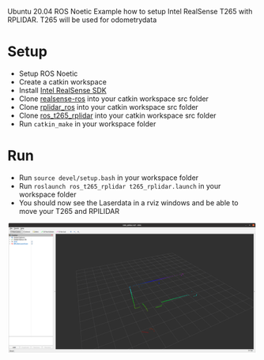 Ubuntu 20.04 ROS Noetic Example how to setup Intel RealSense T265 with RPLIDAR. T265 will be used for odometrydata 

# Setup
* Setup ROS Noetic
* Create a catkin workspace
* Install [Intel RealSense SDK](https://github.com/IntelRealSense/librealsense)
* Clone [realsense-ros](https://github.com/IntelRealSense/realsense-ros) into your catkin workspace src folder
* Clone [rplidar_ros](https://github.com/robopeak/rplidar_ros) into your catkin workspace src folder
* Clone [ros_t265_rplidar](https://github.com/mirkix/ros_t265_rplidar) into your catkin workspace src folder
* Run `catkin_make` in your workspace folder

# Run
* Run `source devel/setup.bash` in your workspace folder
* Run `roslaunch ros_t265_rplidar t265_rplidar.launch` in your workspace folder
* You should now see the Laserdata in a rviz windows and be able to move your T265 and RPILIDAR

 ![T265 RPILIDAR RVIZ](img/t265_rplidar_rviz.png)
